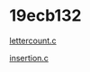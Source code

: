 # 19ecb132
[lettercount.c](https://github.com/saikrishnapeddinti/19ecb132/blob/main/01_letter_count.c)

[insertion.c](https://github.com/saikrishnapeddinti/19ecb132/blob/main/02_insertion_sort.c)
